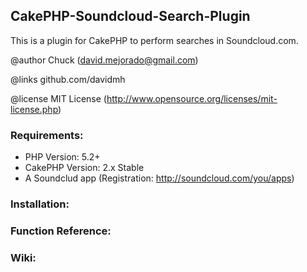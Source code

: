 ## CakePHP-Soundcloud-Search-Plugin

This is a plugin for CakePHP to perform searches in Soundcloud.com.

@author Chuck (david.mejorado@gmail.com)

@links github.com/davidmh

@license MIT License (http://www.opensource.org/licenses/mit-license.php)

### Requirements:

* PHP Version: 5.2+
* CakePHP Version: 2.x Stable
* A Soundclud app (Registration: http://soundcloud.com/you/apps)


### Installation:


### Function Reference:

### Wiki:
